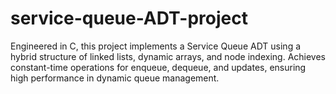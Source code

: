 # service-queue-ADT-project
Engineered in C, this project implements a Service Queue ADT using a hybrid structure of linked lists, dynamic arrays, and node indexing. Achieves constant-time operations for enqueue, dequeue, and updates, ensuring high performance in dynamic queue management.
